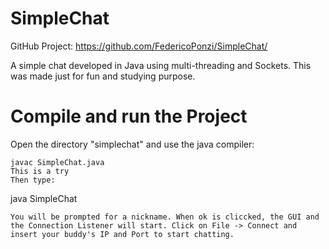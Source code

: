 SimpleChat
==========
GitHub Project: https://github.com/FedericoPonzi/SimpleChat/

A simple chat developed in Java using multi-threading and Sockets.
This was made just for fun and studying purpose.

Compile and run the Project
====================
Open the directory "simplechat" and use the java compiler:
```
javac SimpleChat.java
This is a try
Then type:
```
java SimpleChat
```
You will be prompted for a nickname. When ok is cliccked, the GUI and the Connection Listener will start. Click on File -> Connect and insert your buddy's IP and Port to start chatting.
